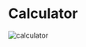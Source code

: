 # Calculator
![calculator](https://github.com/Nikoleta79/Calculator/assets/141028635/0e9752c4-8f13-4c7b-952b-dcc1e1724726)
